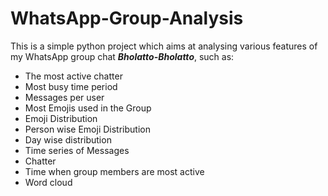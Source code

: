 # **WhatsApp-Group-Analysis**
This is a simple python project which aims at analysing various features of my  WhatsApp group chat _**Bholatto-Bholatto**_, such as:
- The most active chatter
- Most busy time period
- Messages per user
- Most Emojis used in the Group
- Emoji Distribution
- Person wise Emoji Distribution
- Day wise distribution
- Time series of Messages
- Chatter
- Time when group members are most active
- Word cloud
